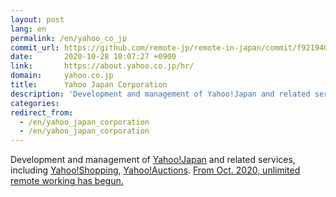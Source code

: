 ```yaml
---
layout: post
lang: en
permalink: /en/yahoo_co_jp
commit_url: https://github.com/remote-jp/remote-in-japan/commit/f921940671ebd18478dc941d894f9a4ba9c427b5
date:       2020-10-28 10:07:27 +0900
link:       https://about.yahoo.co.jp/hr/
domain:     yahoo.co.jp
title:      Yahoo Japan Corporation
description: 'Development and management of Yahoo!Japan and related services, including Yahoo!Shopping, Yahoo!Auctions. From Oct. 2020, unlimited remote working has begun.'
categories: 
redirect_from:
  - /en/yahoo_japan_corporation
  - /en/yahoo_japan_corporation
---
```


<p>Development and management of <a href="https://www.yahoo.co.jp/">Yahoo!Japan</a> and related services, including <a href="https://shopping.yahoo.co.jp/">Yahoo!Shopping</a>, <a href="https://auctions.yahoo.co.jp/">Yahoo!Auctions</a>. <a href="https://about.yahoo.co.jp/pr/release/2020/07/15a/">From Oct. 2020, unlimited remote working has begun.</a></p>
